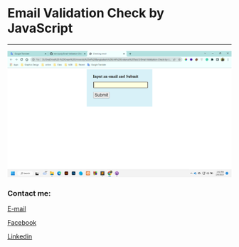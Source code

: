 
# Email Validation Check by JavaScript
---




<img src="Email-Validation-Check-by-JavaScript.png"
     alt="Email Validation Check by JavaScript"/>





<!-- all link is here -->


### Contact me:

[E-mail](tanvirpoly@gmail.com)

[Facebook]( https://www.facebook.com/tanvirfbid)

[Linkedin]( https://www.linkedin.com/in/tanvirx/)